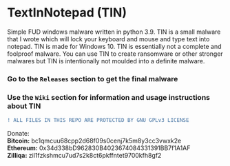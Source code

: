 # TextInNotepad (TIN)
Simple FUD windows malware written in python 3.9. TIN is a small malware that I wrote which will lock your keyboard and mouse and type text into notepad. TIN is made for Windows 10. TIN is essentially not a complete and foolproof malware. You can use TIN to create ransomware or other stronger malwares but TIN is intentionally not moulded into a definite malware.

### Go to the `Releases` section to get the final malware
### Use the `Wiki` section for information and usage instructions about TIN

```diff
! ALL FILES IN THIS REPO ARE PROTECTED BY GNU GPLv3 LICENSE
```

Donate:<br>
**Bitcoin:** bc1qmcuu68cpp2d68f09s0cenj7k5m8y3cc3vwxk2e<br>
**Ethereum:** 0x34d338bD962830B4023674084331391BB7f1A1AF<br>
**Zilliqa:** zil1fzkshmcu7ud7s2k8ct6pkffntet9700kfh8gf2<br>

